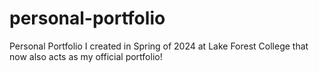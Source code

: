 # personal-portfolio
Personal Portfolio I created in Spring of 2024 at Lake Forest College that now also acts as my official portfolio!
